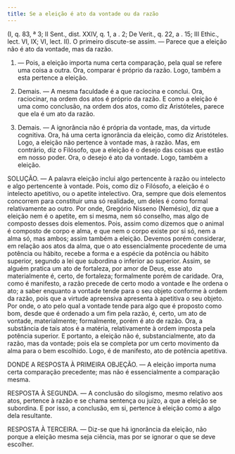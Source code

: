 ```yaml
---
title: Se a eleição é ato da vontade ou da razão
---
```


(I, q. 83, ª 3; II Sent., dist. XXIV, q. 1, a . 2; De Verit., q. 22, a . 15; III Ethic., lect. VI, IX; VI, lect. II).
  O primeiro discute-se assim. ― Parece que a eleição não é ato da vontade, mas da razão.  

1. ― Pois, a eleição importa numa certa comparação, pela qual se refere uma coisa a outra. Ora, comparar é próprio da razão. Logo, também a esta pertence a eleição.  

2. Demais. ― A mesma faculdade é a que raciocina e conclui. Ora, raciocinar, na ordem dos atos é próprio da razão. E como a eleição é uma como conclusão, na ordem dos atos, como diz Aristóteles, parece que ela é um ato da razão.  

3. Demais. ― A ignorância não é própria da vontade, mas, da virtude cognitiva. Ora, há uma certa ignorância da eleição, como diz Aristóteles. Logo, a eleição não pertence à vontade mas, à razão.  Mas, em contrário, diz o Filósofo, que a eleição é o desejo das coisas que estão em nosso poder.  Ora, o desejo é ato da vontade. Logo, também a eleição.  

SOLUÇÃO. ― A palavra eleição inclui algo pertencente à razão ou intelecto e algo pertencente à vontade. Pois, como diz o Filósofo, a eleição é o intelecto apetitivo, ou o apetite intelectivo. Ora, sempre que dois elementos concorrem para constituir uma só realidade, um deles é como formal relativamente ao outro. Por onde, Gregório Nisseno (Nemésio), diz que a eleição nem é o apetite, em si mesma, nem só conselho, mas algo de composto desses dois elementos. Pois, assim como dizemos que o animal é composto de corpo e alma, e que nem o corpo existe por si só, nem a alma só, mas ambos; assim também a eleição.  Devemos porém considerar, em relação aos atos da alma, que o ato essencialmente procedente de uma potência ou hábito, recebe a forma e a espécie da potência ou hábito superior, segundo a lei que subordina o inferior ao superior. Assim, se alguém pratica um ato de fortaleza, por amor de Deus, esse ato materialmente é, certo, de fortaleza; formalmente porém de caridade. Ora, como é manifesto, a razão precede de certo modo a vontade e lhe ordena o ato; a saber enquanto a vontade tende para o seu objeto conforme à ordem da razão, pois que a virtude apreensiva apresenta à apetitiva o seu objeto. Por onde, o ato pelo qual a vontade tende para algo que é proposto como bom, desde que é ordenado a um fim pela razão, é, certo, um ato de vontade, materialmente; formalmente, porém é ato de razão. Ora, a substância de tais atos é a matéria, relativamente à ordem imposta pela potência superior. E portanto, a eleição não é, substancialmente, ato da razão, mas da vontade; pois ela se completa por um certo movimento da alma para o bem escolhido. Logo, é de manifesto, ato de potência apetitiva.  

DONDE A RESPOSTA À PRIMEIRA OBJEÇÃO. — A eleição importa numa certa comparação precedente; mas não é essencialmente a comparação mesma. 

RESPOSTA À SEGUNDA. ― A conclusão do silogismo, mesmo relativo aos atos, pertence à razão e se chama sentença ou juízo, a que a eleição se subordina. E por isso, a conclusão, em si, pertence à eleição como a algo dela resultante.  

RESPOSTA À TERCEIRA. ― Diz-se que há ignorância da eleição, não porque a eleição mesma seja ciência, mas por se ignorar o que se deve escolher.